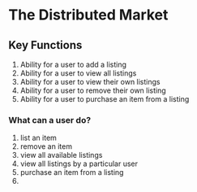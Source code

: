 # The Distributed Market

## Key Functions

1. Ability for a user to add a listing
2. Ability for a user to view all listings
3. Ability for a user to view their own listings
4. Ability for a user to remove their own listing
5. Ability for a user to purchase an item from a listing



### What can a user do?
1. list an item
2. remove an item
3. view all available listings
4. view all listings by a particular user
5. purchase an item from a listing
6. 